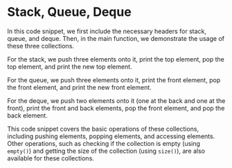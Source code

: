 # Stack, Queue, Deque
In this code snippet, we first include the necessary headers for stack, queue, and deque. Then, in the main function, we demonstrate the usage of these three collections.

For the stack, we push three elements onto it, print the top element, pop the top element, and print the new top element.

For the queue, we push three elements onto it, print the front element, pop the front element, and print the new front element.

For the deque, we push two elements onto it (one at the back and one at the front), print the front and back elements, pop the front element, and pop the back element.

This code snippet covers the basic operations of these collections, including pushing elements, popping elements, and accessing elements. Other operations, such as checking if the collection is empty (using `empty()`) and getting the size of the collection (using `size()`), are also available for these collections.